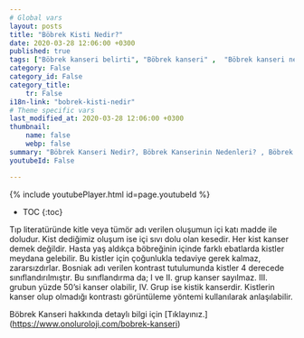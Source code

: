 ```yaml
---
# Global vars
layout: posts
title: "Böbrek Kisti Nedir?"
date: 2020-03-28 12:06:00 +0300
published: true
tags: ["Böbrek kanseri belirti", "Böbrek kanseri" ,  "Böbrek kanseri nedir", "Böbrek kanserinin nedeni", "Böbrek kanseri erken teşhis", "Böbrek kanseri tümör büyüklüğü", "Böbrek kisti nedir", "Parsiyel Nefrektomi", "Böbrek kanseri komplikasyonu", "Böbrek Kanseri Ameliyatı Sonrası" , "Böbrek Kanseri Ameliyatı yan etkileri" ,"Böbreğin görevi nedir" , "Böbrek kanseri belirti" , "Böbrek kanseri teşhis", "Böbrek Kanseri Ameliyatı", "Parsiyel Nefrektomi nedir" , "Parsiyel nefrektomi ameliyatı" ,"Böbrek kanseri açık ameliyatı" , " Böbrek kanseri kapalı ameliyatı" , "Radikal nefrektomi ameliyatı" , "Radikal nefrektomi"]
category: False
category_id: False
category_title:
    tr: False
i18n-link: "bobrek-kisti-nedir"
# Theme specific vars
last_modified_at: 2020-03-28 12:06:00 +0300
thumbnail:
    name: false
    webp: false
summary: "Böbrek Kanseri Nedir?, Böbrek Kanserinin Nedenleri? , Böbrek Kanseri Belirtileri, Böbrek Kanserinde Erken Teşhis, Böbrek Kisti Nedir?, Böbrek Kanserinde Tümör Büyüklüğü, Böbrek Kanseri Ameliyatı, Parsiyel Nefrektomi Nedir?, Parsiyel Nefrektomi Ameliyatı, Böbrek Kanseri Ameliyatı Sonrası?,  Radikal Nefrektomi Ameliyatı?"
youtubeId: False

---
```

{% include youtubePlayer.html id=page.youtubeId %}

* TOC
{:toc}

Tıp literatüründe kitle veya tümör adı verilen oluşumun içi katı madde ile doludur. Kist dediğimiz oluşum ise içi sıvı dolu olan kesedir. Her kist kanser demek değildir. Hasta yaş aldıkça böbreğinin içinde farklı ebatlarda kistler meydana gelebilir. Bu kistler için çoğunlukla tedaviye gerek kalmaz, zararsızdırlar. Bosniak adı verilen kontrast tutulumunda kistler 4 derecede sınıflandırılmıştır. Bu sınıflandırma da; I ve II. grup kanser sayılmaz. III. grubun yüzde 50’si kanser olabilir, IV. Grup ise kistik kanserdir. Kistlerin kanser olup olmadığı kontrastı görüntüleme yöntemi kullanılarak anlaşılabilir.


Böbrek Kanseri hakkında detaylı bilgi için [Tıklayınız.] (https://www.onoluroloji.com/bobrek-kanseri)
